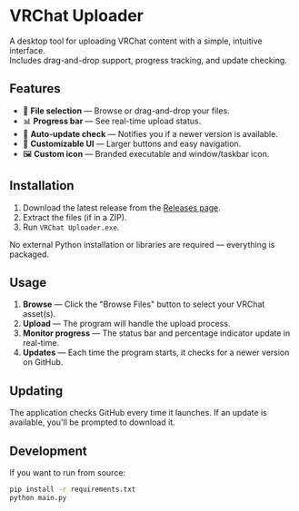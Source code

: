 # VRChat Uploader

A desktop tool for uploading VRChat content with a simple, intuitive interface.  
Includes drag-and-drop support, progress tracking, and update checking.

## Features
- 📂 **File selection** — Browse or drag-and-drop your files.
- 📊 **Progress bar** — See real-time upload status.
- 🔄 **Auto-update check** — Notifies you if a newer version is available.
- 🎨 **Customizable UI** — Larger buttons and easy navigation.
- 🖼 **Custom icon** — Branded executable and window/taskbar icon.

## Installation
1. Download the latest release from the [Releases page](https://github.com/5nafprodude/VRChat-Uploader/releases).
2. Extract the files (if in a ZIP).
3. Run `VRChat Uploader.exe`.

No external Python installation or libraries are required — everything is packaged.

## Usage
1. **Browse** — Click the "Browse Files" button to select your VRChat asset(s).
2. **Upload** — The program will handle the upload process.
3. **Monitor progress** — The status bar and percentage indicator update in real-time.
4. **Updates** — Each time the program starts, it checks for a newer version on GitHub.

## Updating
The application checks GitHub every time it launches. If an update is available, you'll be prompted to download it.

## Development
If you want to run from source:
```bash
pip install -r requirements.txt
python main.py
